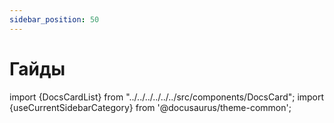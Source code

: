 ```yaml
---
sidebar_position: 50
---
```


# Гайды

import {DocsCardList} from "../../../../../../src/components/DocsCard";
import {useCurrentSidebarCategory} from '@docusaurus/theme-common';

<DocsCardList list={useCurrentSidebarCategory().items} />